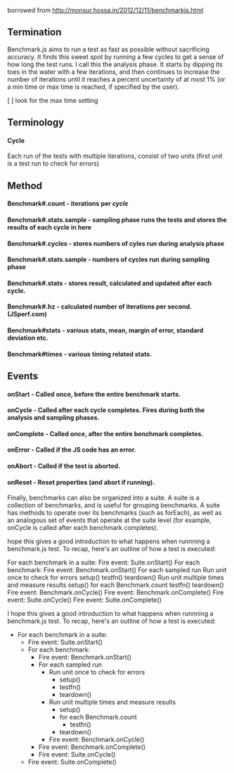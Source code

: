 borrowed from http://monsur.hossa.in/2012/12/11/benchmarkjs.html

## Termination

Benchmark.js aims to run a test as fast as possible without sacrificing accuracy. It finds this sweet spot by running a few cycles to get a sense of how long the test runs. I call this the analysis phase. It starts by dipping its toes in the water with a few iterations, and then continues to increase the number of iterations until it reaches a percent uncertainty of at most 1% (or a min time or max time is reached, if specified by the user).

[ ] look for the max time setting


## Terminology

#### Cycle 
Each run of the tests with multiple iterations, consist of two units (first unit is a test run to check for errors)

### 


## Method

#### Benchmark#.count - iterations per *cycle*

#### Benchmark#.stats.sample - sampling phase runs the tests and stores the results of each cycle in here

#### Benchmark#.cycles - stores numbers of cyles run during analysis phase

#### Benchmark#.stats.sample - numbers of cycles run during sampling phase

#### Benchmark#.stats - stores result, calculated and updated after each cycle.

#### Benchmark#.hz - calculated number of iterations per second. (JSperf.com)

#### Benchmark#stats - various stats, mean, margin of error, standard deviation etc.

#### Benchmark#times - various timing related stats.


## Events

#### onStart - Called once, before the entire benchmark starts.
#### onCycle - Called after each cycle completes. Fires during both the analysis and sampling phases.
#### onComplete - Called once, after the entire benchmark completes.
#### onError - Called if the JS code has an error.
#### onAbort - Called if the test is aborted.
#### onReset - Reset properties (and abort if running).


Finally, benchmarks can also be organized into a suite. A suite is a collection of benchmarks, and is useful for grouping benchmarks. A suite has methods to operate over its benchmarks (such as forEach), as well as an analogous set of events that operate at the suite level (for example, onCycle is called after each benchmark completes).

hope this gives a good introduction to what happens when runnning a benchmark.js test. To recap, here's an outline of how a test is executed:

For each benchmark in a suite:
Fire event: Suite.onStart()
For each benchmark:
Fire event: Benchmark.onStart()
For each sampled run
Run unit once to check for errors
setup()
testfn()
teardown()
Run unit multiple times and measure results
setup()
for each Benchmark.count
testfn()
teardown()
Fire event: Benchmark.onCycle()
Fire event: Benchmark.onComplete()
Fire event: Suite.onCycle()
Fire event: Suite.onComplete()

I hope this gives a good introduction to what happens when runnning a benchmark.js test. To recap, here's an outline of how a test is executed:

- For each benchmark in a suite:
  - Fire event: Suite.onStart()
  - For each benchmark:
    - Fire event: Benchmark.onStart()
    - For each sampled run
      - Run unit once to check for errors
        - setup()
        - testfn()
        - teardown()
      - Run unit multiple times and measure results
        - setup()
        - for each Benchmark.count
          - testfn()
        - teardown()
      - Fire event: Benchmark.onCycle()
    - Fire event: Benchmark.onComplete()
    - Fire event: Suite.onCycle()
  - Fire event: Suite.onComplete()